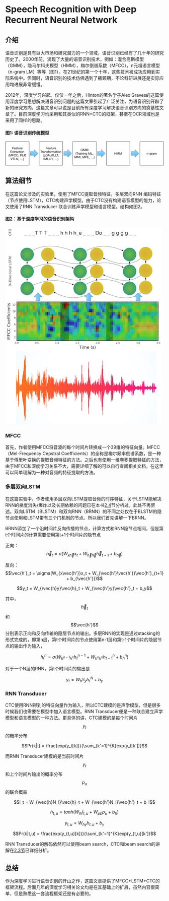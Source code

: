 # Speech Recognition with Deep Recurrent Neural Network

## 介绍

语音识别是具有巨大市场和研究潜力的一个领域，语音识别已经有了几十年的研究历史了。2000年前，涌现了大量的语音识别技术，例如：混合高斯模型（GMM），隐马尔科夫模型（HMM），梅尔倒谱系数（MFCC），n元祖语言模型（n-gram LM）等等（图1）。在21世纪的第一个十年，这些技术被成功应用到实际系统中。但同时，语音识别的技术仿佛遇到了瓶颈期，不论科研进展还是实际应用均进展非常缓慢。

2012年，深度学习兴起。仅仅一年之后，Hinton的著名学子Alex Graves的这篇使用深度学习思想解决语音识别问题的这篇文章引起了广泛关注，为语音识别开辟了新的研究方向，这篇文章可以说是目前所有深度学习解决语音识别方向的奠基性文章了。目前深度学习均采用和其类似的RNN+CTC的框架，甚至在OCR领域也是采用了同样的思路。

#### 图1: 语音识别传统模型

![](../.gitbook/assets/ASR_RNN_1.png)

## 算法细节

在这篇论文涉及的实验里，使用了MFCC提取音频特征，多层双向RNN  编码特征（节点使用LSTM），CTC构建声学模型。由于CTC没有构建语音模型的能力，论文使用了RNN Transducer  联合训练声学模型和语言模型。结构如图2。

#### 图2：基于深度学习的语音识别架构

![](../.gitbook/assets/ASR_RNN_2.jpeg)

### MFCC

首先，作者使用MFCC将音波的每个时间片转换成一个39维的特征向量。MFCC（Mel-Frequency Cepstral Coefficients）的全称是梅尔频率倒谱系数，是一种基于傅里叶变换的提取音频特征的方法。之后也有使用一维卷积提取特征的方法，由于MFCC和深度学习关系不大，需要详细了解的可以自行查阅相关文档，在这里可以简单理解为一种对音频的特征提取的方法。

### 多层双向LSTM

在这篇实验中，作者使用多层双向LSTM提取音频的时序特征，关于LSTM能解决RNN的梯度消失/爆炸以及长期依赖的问题已在本书[2.4](https://senliuy.gitbooks.io/computer-vision/content/di-er-zhang-ff1a-xu-lie-mo-xing/about-long-short-term-memory.html)节分析过，此处不再赘述。双向LSTM（BLSTM）和双向RNN（BRNN）的不同之处仅在于BLSTM的隐节点使用和LSTM带有三个门机制的节点。所以我们首先讲解一下BRNN。

BRNN添加了一个沿时间片反向传播的节点，计算方式和RNN隐节点相同，但是第t个时间片的计算需要使用第t+1个时间片的隐节点

正向：$$\vec{h}_t = \sigma(W_{x\vec{h}}x_t + W_{\vec{h}\vec{h}}\vec{h}_{t-1} + b_{\vec{h}})$$

反向：$$\vec{h'}_t = \sigma(W_{x\vec{h'}}x_t + W_{\vec{h'}\vec{h'}}\vec{h'}_{t+1} + b_{\vec{h'}})$$

$$y_t = W_{\vec{h}y}\vec{h}_t + W_{\vec{h'}y}\vec{h'}_t + b_y$$

其中，$$\vec{h}_t$$和$$\vec{h'}$$分别表示正向和反向传输的隐层节点的输出。多层RNN的实现是通过stacking的形式完成的，即第n层，第t个时间片的节点使用第n-1层和第t-1个时间片的隐层节点的输出作为输入，

$$h_t^n = \sigma(W_{h^{n-1}h^n}h_t^{n-1} + W_{h^{n}h^{n}}h_{t-1}^{n} + b_h^n)$$

对于一个N层的RNN，第t个时间片的输出是

$$y_t = W_{h^Ny}h^N_t + b_y$$

### RNN Transducer

CTC使用RNN得到的特征向量作为输入，所以CTC建模的是声学模型，但是很多时候我们也需要在模型中加入语言模型。RNN Transducer便是一种联合建立声学模型和语言模型的一种方法。更具体的讲，CTC建模的是每个时间片$$y_t$$的概率分布

$$Pr(k|t) = \frac{exp(y_t[k])}{\sum_{k'=1}^{K}exp(y_t[k'])}$$

而RNN Transducer建模的是当前时间片$$y_t$$和上个时间片输出的概率分布$$p_u$$的联合概率

$$l_t = W_{\vec{h}N_l}\vec{h}_t + W_{\vec{h'}N_l}\vec{h'}_t + b_l$$

$$h_{t,u} = tanh(W_{lh}l_{t,u} + W_{pb}p_u + b_h)$$

$$y_{t,u}=W_{hy}h_{t,u} + b_y$$

$$Pr(k|t,u) = \frac{exp(y_{t,u}[k])}{\sum_{k'=1}^{K}exp(y_{t,u}[k']}$$

RNN Transducer的解码依然可以使用beam search，CTC和beam search的讲解在[2.3节](https://senliuy.gitbooks.io/computer-vision/content/di-er-zhang-ff1a-xu-lie-mo-xing/connectionist-temporal-classification-labelling-unsegmented-sequence-data-with-recurrent-neural-networks.html)已详细分析。

## 总结

作为深度学习进行语音识别的开山之作，这篇文章提供了MFCC+LSTM+CTC的框架流程。后面几年的深度学习相关论文均是在其基础上的扩展，虽然内容很简单，但是熟悉这一套流程框架还是有必要的。

